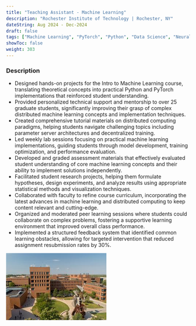 ```yaml
---
title: "Teaching Assistant - Machine Learning"
description: "Rochester Institute of Technology | Rochester, NY"
dateString: Aug 2024 - Dec-2024
draft: false
tags: ["Machine Learning", "PyTorch", "Python", "Data Science", "Neural Networks", "Distributed Computing", "Education", "Mentoring"]
showToc: false
weight: 303
---
```


### Description

- Designed hands-on projects for the Intro to Machine Learning course, translating theoretical concepts into practical Python and PyTorch implementations that reinforced student understanding.
- Provided personalized technical support and mentorship to over 25 graduate students, significantly improving their grasp of complex distributed machine learning concepts and implementation techniques.
- Created comprehensive tutorial materials on distributed computing paradigms, helping students navigate challenging topics including parameter server architectures and decentralized training.
- Led weekly lab sessions focusing on practical machine learning implementations, guiding students through model development, training optimization, and performance evaluation.
- Developed and graded assessment materials that effectively evaluated student understanding of core machine learning concepts and their ability to implement solutions independently.
- Facilitated student research projects, helping them formulate hypotheses, design experiments, and analyze results using appropriate statistical methods and visualization techniques.
- Collaborated with faculty to refine course curriculum, incorporating the latest advances in machine learning and distributed computing to keep content relevant and cutting-edge.
- Organized and moderated peer learning sessions where students could collaborate on complex problems, fostering a supportive learning environment that improved overall class performance.
- Implemented a structured feedback system that identified common learning obstacles, allowing for targeted intervention that reduced assignment resubmission rates by 30%.

![](/experience/rit/rit_home.jpeg#center)